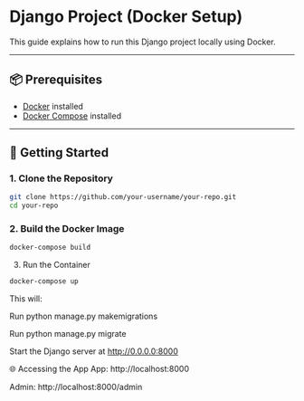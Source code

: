 # Django Project (Docker Setup)

This guide explains how to run this Django project locally using Docker.

---

## 📦 Prerequisites
- [Docker](https://www.docker.com/get-started) installed
- [Docker Compose](https://docs.docker.com/compose/install/) installed

---

## 🚀 Getting Started

### 1. Clone the Repository
```bash
git clone https://github.com/your-username/your-repo.git
cd your-repo
```
### 2. Build the Docker Image
```bash
docker-compose build
```
3. Run the Container
```bash
docker-compose up
```
This will:

Run python manage.py makemigrations

Run python manage.py migrate

Start the Django server at http://0.0.0.0:8000

🌐 Accessing the App
App: http://localhost:8000

Admin: http://localhost:8000/admin
